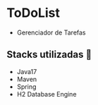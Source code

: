 # ToDoList
- Gerenciador de Tarefas

## Stacks utilizadas :robot:
- Java17
- Maven
- Spring
- H2 Database Engine


